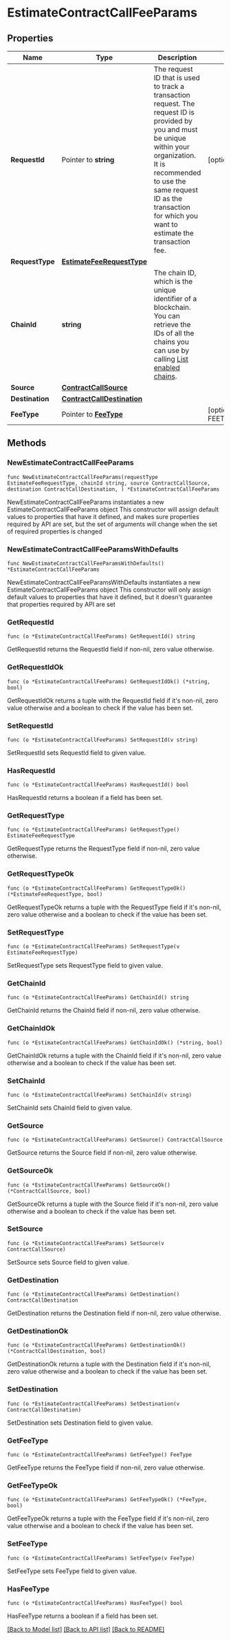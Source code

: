 # EstimateContractCallFeeParams

## Properties

Name | Type | Description | Notes
------------ | ------------- | ------------- | -------------
**RequestId** | Pointer to **string** | The request ID that is used to track a transaction request. The request ID is provided by you and must be unique within your organization. It is recommended to use the same request ID as the transaction for which you want to estimate the transaction fee. | [optional] 
**RequestType** | [**EstimateFeeRequestType**](EstimateFeeRequestType.md) |  | 
**ChainId** | **string** | The chain ID, which is the unique identifier of a blockchain. You can retrieve the IDs of all the chains you can use by calling [List enabled chains](/v2/api-references/wallets/list-enabled-chains). | 
**Source** | [**ContractCallSource**](ContractCallSource.md) |  | 
**Destination** | [**ContractCallDestination**](ContractCallDestination.md) |  | 
**FeeType** | Pointer to [**FeeType**](FeeType.md) |  | [optional] [default to FEETYPE_EVM_EIP_1559]

## Methods

### NewEstimateContractCallFeeParams

`func NewEstimateContractCallFeeParams(requestType EstimateFeeRequestType, chainId string, source ContractCallSource, destination ContractCallDestination, ) *EstimateContractCallFeeParams`

NewEstimateContractCallFeeParams instantiates a new EstimateContractCallFeeParams object
This constructor will assign default values to properties that have it defined,
and makes sure properties required by API are set, but the set of arguments
will change when the set of required properties is changed

### NewEstimateContractCallFeeParamsWithDefaults

`func NewEstimateContractCallFeeParamsWithDefaults() *EstimateContractCallFeeParams`

NewEstimateContractCallFeeParamsWithDefaults instantiates a new EstimateContractCallFeeParams object
This constructor will only assign default values to properties that have it defined,
but it doesn't guarantee that properties required by API are set

### GetRequestId

`func (o *EstimateContractCallFeeParams) GetRequestId() string`

GetRequestId returns the RequestId field if non-nil, zero value otherwise.

### GetRequestIdOk

`func (o *EstimateContractCallFeeParams) GetRequestIdOk() (*string, bool)`

GetRequestIdOk returns a tuple with the RequestId field if it's non-nil, zero value otherwise
and a boolean to check if the value has been set.

### SetRequestId

`func (o *EstimateContractCallFeeParams) SetRequestId(v string)`

SetRequestId sets RequestId field to given value.

### HasRequestId

`func (o *EstimateContractCallFeeParams) HasRequestId() bool`

HasRequestId returns a boolean if a field has been set.

### GetRequestType

`func (o *EstimateContractCallFeeParams) GetRequestType() EstimateFeeRequestType`

GetRequestType returns the RequestType field if non-nil, zero value otherwise.

### GetRequestTypeOk

`func (o *EstimateContractCallFeeParams) GetRequestTypeOk() (*EstimateFeeRequestType, bool)`

GetRequestTypeOk returns a tuple with the RequestType field if it's non-nil, zero value otherwise
and a boolean to check if the value has been set.

### SetRequestType

`func (o *EstimateContractCallFeeParams) SetRequestType(v EstimateFeeRequestType)`

SetRequestType sets RequestType field to given value.


### GetChainId

`func (o *EstimateContractCallFeeParams) GetChainId() string`

GetChainId returns the ChainId field if non-nil, zero value otherwise.

### GetChainIdOk

`func (o *EstimateContractCallFeeParams) GetChainIdOk() (*string, bool)`

GetChainIdOk returns a tuple with the ChainId field if it's non-nil, zero value otherwise
and a boolean to check if the value has been set.

### SetChainId

`func (o *EstimateContractCallFeeParams) SetChainId(v string)`

SetChainId sets ChainId field to given value.


### GetSource

`func (o *EstimateContractCallFeeParams) GetSource() ContractCallSource`

GetSource returns the Source field if non-nil, zero value otherwise.

### GetSourceOk

`func (o *EstimateContractCallFeeParams) GetSourceOk() (*ContractCallSource, bool)`

GetSourceOk returns a tuple with the Source field if it's non-nil, zero value otherwise
and a boolean to check if the value has been set.

### SetSource

`func (o *EstimateContractCallFeeParams) SetSource(v ContractCallSource)`

SetSource sets Source field to given value.


### GetDestination

`func (o *EstimateContractCallFeeParams) GetDestination() ContractCallDestination`

GetDestination returns the Destination field if non-nil, zero value otherwise.

### GetDestinationOk

`func (o *EstimateContractCallFeeParams) GetDestinationOk() (*ContractCallDestination, bool)`

GetDestinationOk returns a tuple with the Destination field if it's non-nil, zero value otherwise
and a boolean to check if the value has been set.

### SetDestination

`func (o *EstimateContractCallFeeParams) SetDestination(v ContractCallDestination)`

SetDestination sets Destination field to given value.


### GetFeeType

`func (o *EstimateContractCallFeeParams) GetFeeType() FeeType`

GetFeeType returns the FeeType field if non-nil, zero value otherwise.

### GetFeeTypeOk

`func (o *EstimateContractCallFeeParams) GetFeeTypeOk() (*FeeType, bool)`

GetFeeTypeOk returns a tuple with the FeeType field if it's non-nil, zero value otherwise
and a boolean to check if the value has been set.

### SetFeeType

`func (o *EstimateContractCallFeeParams) SetFeeType(v FeeType)`

SetFeeType sets FeeType field to given value.

### HasFeeType

`func (o *EstimateContractCallFeeParams) HasFeeType() bool`

HasFeeType returns a boolean if a field has been set.


[[Back to Model list]](../README.md#documentation-for-models) [[Back to API list]](../README.md#documentation-for-api-endpoints) [[Back to README]](../README.md)



